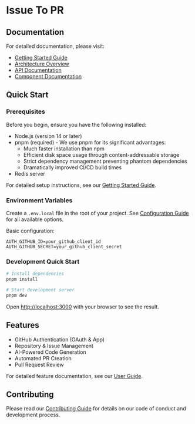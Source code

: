 # Issue To PR

## Documentation

For detailed documentation, please visit:

- [Getting Started Guide](docs/setup/getting-started.md)
- [Architecture Overview](docs/guides/architecture.md)
- [API Documentation](docs/api/README.md)
- [Component Documentation](docs/components/README.md)

## Quick Start

### Prerequisites

Before you begin, ensure you have the following installed:

- Node.js (version 14 or later)
- pnpm (required) - We use pnpm for its significant advantages:
  - Much faster installation than npm
  - Efficient disk space usage through content-addressable storage
  - Strict dependency management preventing phantom dependencies
  - Dramatically improved CI/CD build times
- Redis server

For detailed setup instructions, see our [Getting Started Guide](docs/setup/getting-started.md).

### Environment Variables

Create a `.env.local` file in the root of your project. See [Configuration Guide](docs/setup/getting-started.md#configuration) for all available options.

Basic configuration:

```env
AUTH_GITHUB_ID=your_github_client_id
AUTH_GITHUB_SECRET=your_github_client_secret
```

### Development Quick Start

```bash
# Install dependencies
pnpm install

# Start development server
pnpm dev
```

Open [http://localhost:3000](http://localhost:3000) with your browser to see the result.

## Features

- GitHub Authentication (OAuth & App)
- Repository & Issue Management
- AI-Powered Code Generation
- Automated PR Creation
- Pull Request Review

For detailed feature documentation, see our [User Guide](docs/guides/user-guide.md).

## Contributing

Please read our [Contributing Guide](docs/guides/contributing.md) for details on our code of conduct and development process.
